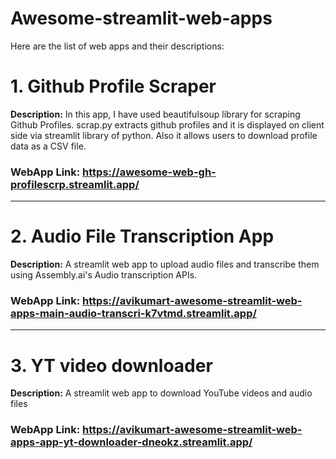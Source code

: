 # Awesome-streamlit-web-apps

Here are the list of web apps and their descriptions:

# 1. Github Profile Scraper

**Description:** In this app, I have used beautifulsoup library for scraping Github Profiles. scrap.py extracts github profiles and it is displayed on client side via streamlit library of python. Also it allows users to download profile data as a CSV file.

### WebApp Link: https://awesome-web-gh-profilescrp.streamlit.app/

-------------------------
# 2. Audio File Transcription App

**Description:** A streamlit web app to upload audio files and transcribe them using Assembly.ai's Audio transcription APIs.

### WebApp Link: https://avikumart-awesome-streamlit-web-apps-main-audio-transcri-k7vtmd.streamlit.app/

---------------------------
# 3. YT video downloader

**Description:** A streamlit web app to download YouTube videos and audio files

### WebApp Link: https://avikumart-awesome-streamlit-web-apps-app-yt-downloader-dneokz.streamlit.app/
